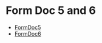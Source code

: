 <div class="ignore-in-full-text-search">

# Form Doc 5 and 6
  - [FormDoc5](/modules/basic-forms-5-6/FormDoc5.md)
  - [FormDoc6](/modules/basic-forms-5-6/FormDoc6.md)

</div>
